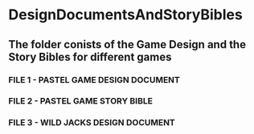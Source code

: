 # DesignDocumentsAndStoryBibles

## The folder conists of the Game Design and the Story Bibles for different games

### FILE 1 - PASTEL GAME DESIGN DOCUMENT










### FILE 2 - PASTEL GAME STORY BIBLE








### FILE 3 - WILD JACKS DESIGN DOCUMENT
